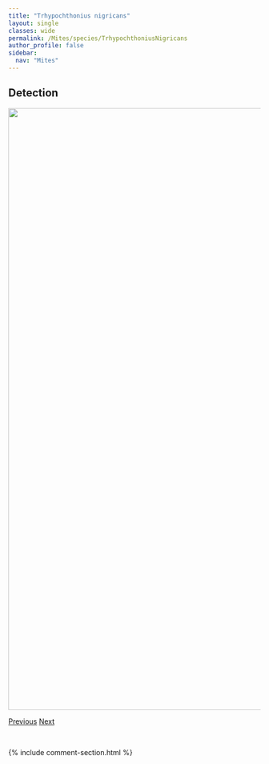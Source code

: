 ```yaml
---
title: "Trhypochthonius nigricans"
layout: single
classes: wide
permalink: /Mites/species/TrhypochthoniusNigricans
author_profile: false
sidebar:
  nav: "Mites"
---
```


<h2>Detection</h2>

<a href="https://drive.google.com/uc?export=view&id=1Ow9sn-qSzdGg5vtztGKquM8FkkzbLT50">
<img src="https://drive.google.com/uc?export=view&id=1Ow9sn-qSzdGg5vtztGKquM8FkkzbLT50" height = "1200" width = "800">
</a>


<a href="/DevelopmentWebsite/Mites/species/TrhypochthoniusCladonicola" class="pagination--pager" title="Trhypochthonius cladonicola">Previous</a> <a href="/DevelopmentWebsite/Mites/species/TrhypochthoniusTectorum" class="pagination--pager" title="Trhypochthonius tectorum">Next</a>

<p>&nbsp;</p>

{% include comment-section.html %}
